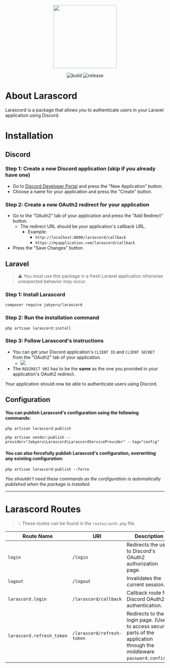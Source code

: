 <p align="center">
    <a href="https://github.com/JakyeRU/Larascord" target="_blank">
        <img src="https://raw.githubusercontent.com/JakyeRU/Larascord/main/Larascord-transparent.png" height=200>
    </a>
</p>

<p align="center">
    <img src="https://img.shields.io/github/workflow/status/JakyeRU/Larascord/Run%20tests?style=for-the-badge" alt="build">
    <img src="https://img.shields.io/github/v/release/jakyeru/larascord?color=blue&style=for-the-badge" alt="release">
</p>

# About Larascord
Larascord is a package that allows you to authenticate users in your Laravel application using Discord.

# Installation
## Discord
### Step 1: Create a new Discord application (skip if you already have one)
* Go to [Discord Developer Portal](https://discord.com/developers/applications) and press the "New Application" button.
* Choose a name for your application and press the "Create" button.


### Step 2: Create a new OAuth2 redirect for your application
* Go to the "OAuth2" tab of your application and press the "Add Redirect" button.
  * The redirect URL should be your application's callback URL.
    * Example:
      * `http://localhost:8000/larascord/callback`
      * `https://myapplication.com/larascord/callback`
* Press the "Save Changes" button.



## Laravel
> :warning: You must use this package in a fresh Laravel application otherwise unexpected behavior may occur.
### Step 1: Install Larascord
```shell
composer require jakyeru/larascord
```
### Step 2: Run the installation command
```shell
php artisan larascord:install
```
### Step 3: Follow Larascord's instructions
* You can get your Discord application's `CLIENT ID` and `CLIENT SECRET` from the "OAuth2" tab of your application.
  * ![](https://i.imgur.com/YJnM4H5.png)
* The `REDIRECT URI` has to be the **same** as the one you provided in your application's OAuth2 redirect.

Your application should now be able to authenticate users using Discord.

## Configuration
#### You can publish Larascord's configuration using the following commands:
```shell
php artisan larascord:publish
```
```shell
php artisan vendor:publish --provider="Jakyeru\Larascord\LarascordServiceProvider" --tag="config"
```
#### You can also forcefully publish Larascord's configuration, overwriting any existing configuration:
```shell
php artisan larascord:publish --force
```
_You shouldn't need these commands as the configuration is automatically published when the package is installed._

---
# Larascord Routes
> 💡 These routes can be found in the `routes/auth.php` file.

| Route Name | URI | Description | Action | Method |
| ---------- | ---- | ----------- | ------ | ------ |
| `login` | `/login` | Redirects the user to Discord's OAuth2 authorization page. | REDIRECT | `GET` |
| `logout` | `/logout` | Invalidates the current session. | `AuthenticatedSessionController@destroy` | `POST` |
| `larascord.login` | `/larascord/callback` | Callback route for Discord OAuth2 authentication. | `DiscordController@handle` | `GET` |
| `larascord.refresh_token` | `/larascord/refresh-token` | Redirects to the login page. (Used to access secure parts of the application through the middleware `password.confirm`.) | REDIRECT | `GET` |
